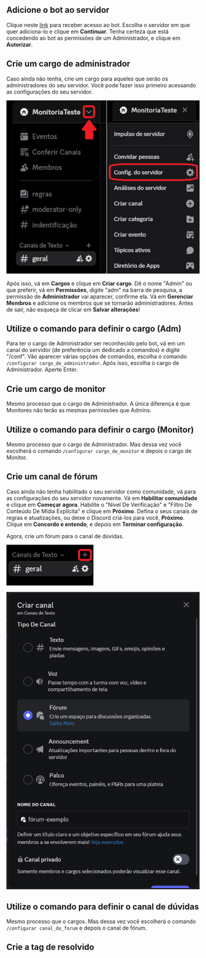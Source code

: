 
## Adicione o bot ao servidor

Clique neste [link](https://discord.com/oauth2/authorize?client_id=1345088049192636538&permissions=8&integration_type=0&scope=bot) para receber acesso ao bot. Escolha o servidor em que quer adiciona-lo e clique em **Continuar**. Tenha certeza que está concedendo ao bot as permissões de um Administrador, e clique em **Autorizar**.

## Crie um cargo de administrador

Caso ainda não tenha, crie um cargo para aqueles que serão os administradores do seu servidor. Você pode fazer isso primeiro acessando as configurações do seu servidor.

![oi](configserver.png)

Após isso, vá em **Cargos** e clique em **Criar cargo**. Dê o nome "Admin" ou que preferir, vá em **Permissões**, digite "adm" na barra de pesquisa, a permissão de **Administrador** vai aparecer, confirme ela. Vá em **Gerenciar Membros** e adicione os membros que se tornarão administradores. Antes de sair, não esqueça de clicar em **Salvar alterações**!

## Utilize o comando para definir o cargo (Adm)

Para ter o cargo de Administrador ser reconhecido pelo bot, vá em um canal do servidor (de preferência um dedicado a comandos) e digite "/conf".  Vão aparecer várias opções de comandos, escolha o comando `/configurar cargo_de_administrador`. Após isso, escolha o cargo de Administrador. Aperte Enter.

## Crie um cargo de monitor

Mesmo processo que o cargo de Administrador. A única diferença é que Monitores não terão as mesmas permissões que Admins.

## Utilize o comando para definir o cargo (Monitor)

Mesmo processo que o cargo de Administrador. Mas dessa vez você escolherá o comando `/configurar cargo_de_monitor` e depois o cargo de Monitor.

## Crie um canal de fórum

Caso ainda não tenha habilitado o seu servidor como comunidade, vá para as configurações do seu servidor novamente. Vá em **Habilitar comunidade** e clique em **Começar agora**. Habilite o "Nível De Verificação" e "Filtro De Conteúdo De Mídia Explícita" e clique em **Próximo**. Defina o seus canais de regras e atualizações, ou deixe o Discord criá-los para você, **Próximo**. Clique em **Concordo e entendo**, e depois em **Terminar configuração**.

Agora, crie um fórum para o canal de dúvidas.

![o](CriarForum1.png)

![i](CriarForum2.png)

## Utilize o comando para definir o canal de dúvidas

Mesmo processo que o cargos. Mas dessa vez você escolherá o comando `/configurar canal_do_forum` e depois o canal de fórum.

## Crie a tag de resolvido

